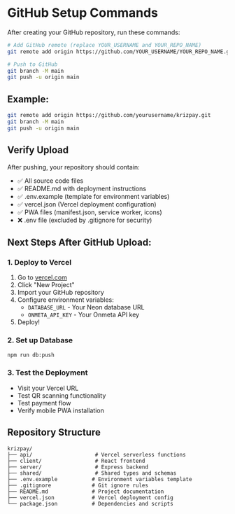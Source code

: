 # GitHub Setup Commands

After creating your GitHub repository, run these commands:

```bash
# Add GitHub remote (replace YOUR_USERNAME and YOUR_REPO_NAME)
git remote add origin https://github.com/YOUR_USERNAME/YOUR_REPO_NAME.git

# Push to GitHub
git branch -M main
git push -u origin main
```

## Example:
```bash
git remote add origin https://github.com/yourusername/krizpay.git
git branch -M main
git push -u origin main
```

## Verify Upload
After pushing, your repository should contain:
- ✅ All source code files
- ✅ README.md with deployment instructions
- ✅ .env.example (template for environment variables)
- ✅ vercel.json (Vercel deployment configuration)
- ✅ PWA files (manifest.json, service worker, icons)
- ❌ .env file (excluded by .gitignore for security)

## Next Steps After GitHub Upload:

### 1. Deploy to Vercel
1. Go to [vercel.com](https://vercel.com)
2. Click "New Project"
3. Import your GitHub repository
4. Configure environment variables:
   - `DATABASE_URL` - Your Neon database URL
   - `ONMETA_API_KEY` - Your Onmeta API key
5. Deploy!

### 2. Set up Database
```bash
npm run db:push
```

### 3. Test the Deployment
- Visit your Vercel URL
- Test QR scanning functionality
- Test payment flow
- Verify mobile PWA installation

## Repository Structure
```
krizpay/
├── api/                    # Vercel serverless functions
├── client/                 # React frontend
├── server/                 # Express backend
├── shared/                 # Shared types and schemas
├── .env.example           # Environment variables template
├── .gitignore             # Git ignore rules
├── README.md              # Project documentation
├── vercel.json            # Vercel deployment config
└── package.json           # Dependencies and scripts
```